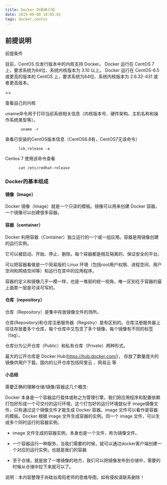 ```yaml
---
title: Docker 的简单介绍
date: 2019-08-08 18:05:01
tags: docker,centos
---
```




## 前提说明 ##

前提条件

   目前，CentOS 仅发行版本中的内核支持 Docker。
   Docker 运行在 CentOS 7 上，要求系统为64位、系统内核版本为 3.10 以上。
   Docker 运行在 CentOS-6.5 或更高的版本的 CentOS 上，要求系统为64位、系统内核版本为 2.6.32-431 或者更高版本。
 
<!--more-->>>

查看自己的内核

   uname命令用于打印当前系统相关信息（内核版本号、硬件架构、主机名称和操作系统类型等）。

           uname -r
    
查看已安装的CentOS版本信息（CentOS6.8有，CentOS7无该命令）

		  lsb_release -a

Centos 7 使用该命令查看

	      cat /etc/redhat-release

### Docker的基本组成 ###

#### 镜像（image） ####

   Docker 镜像（Image）就是一个只读的模板。镜像可以用来创建 Docker 容器，一个镜像可以创建很多容器。



#### 容器（container） ####

     
   Docker 利用容器（Container）独立运行的一个或一组应用。容器是用镜像创建的运行实例。
 
   它可以被启动、开始、停止、删除。每个容器都是相互隔离的、保证安全的平台。
 
   可以把容器看做是一个简易版的 Linux 环境（包括root用户权限、进程空间、用户空间和网络空间等）和运行在其中的应用程序。
 
   容器的定义和镜像几乎一模一样，也是一堆层的统一视角，唯一区别在于容器的最上面那一层是可读可写的。


#### 仓库（repository） ####

    
   仓库（Repository）是集中存放镜像文件的场所。

   仓库(Repository)和仓库注册服务器（Registry）是有区别的。仓库注册服务器上往往存放着多个仓库，每个仓库中又包含了多个镜像，每个镜像有不同的标签（tag）。
 
   仓库分为公开仓库（Public）和私有仓库（Private）两种形式。

   最大的公开仓库是 Docker Hub(https://hub.docker.com/)，
   存放了数量庞大的镜像供用户下载。国内的公开仓库包括阿里云 、网易云 等


#### 小总结 ####

需要正确的理解仓储/镜像/容器这几个概念:
 
  Docker 本身是一个容器运行载体或称之为管理引擎。我们把应用程序和配置依赖打包好形成一个可交付的运行环境，这个打包好的运行环境就似乎 image镜像文件。只有通过这个镜像文件才能生成 Docker 容器。image 文件可以看作是容器的模板。Docker 根据 image 文件生成容器的实例。同一个 image 文件，可以生成多个同时运行的容器实例。
 
*  image 文件生成的容器实例，本身也是一个文件，称为镜像文件。
 
*  一个容器运行一种服务，当我们需要的时候，就可以通过docker客户端创建一个对应的运行实例，也就是我们的容器
 
* 至于仓储，就是放了一堆镜像的地方，我们可以把镜像发布到仓储中，需要的时候从仓储中拉下来就可以了。
 


说明：本内容整理于尚硅谷周阳老师的思维导图，如有侵权请联系删除！

